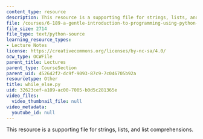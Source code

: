 ```yaml
---
content_type: resource
description: This resource is a supporting file for strings, lists, and list comprehensions.
file: /courses/6-189-a-gentle-introduction-to-programming-using-python-january-iap-2011/32623cefa109ac007005b0d5c281365e_while_else.py
file_size: 2714
file_type: text/python-source
learning_resource_types:
- Lecture Notes
license: https://creativecommons.org/licenses/by-nc-sa/4.0/
ocw_type: OCWFile
parent_title: Lectures
parent_type: CourseSection
parent_uid: 452642f2-dc9f-9093-87c9-7c046705b92a
resourcetype: Other
title: while_else.py
uid: 32623cef-a109-ac00-7005-b0d5c281365e
video_files:
  video_thumbnail_file: null
video_metadata:
  youtube_id: null
---
```

This resource is a supporting file for strings, lists, and list comprehensions.